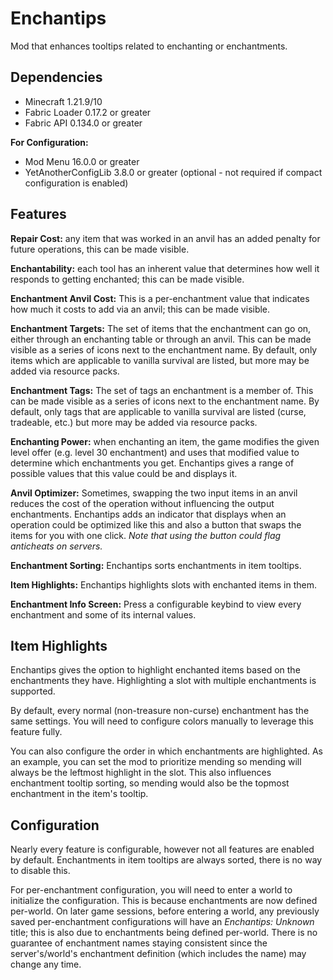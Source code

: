 # Enchantips
Mod that enhances tooltips related to enchanting or enchantments.

## Dependencies
+ Minecraft 1.21.9/10
+ Fabric Loader 0.17.2 or greater
+ Fabric API 0.134.0 or greater

**For Configuration:**
+ Mod Menu 16.0.0 or greater
+ YetAnotherConfigLib 3.8.0 or greater (optional - not required if compact configuration is enabled)

## Features

**Repair Cost:** any item that was worked in an anvil has an added penalty for future operations, this can be made visible.

**Enchantability:** each tool has an inherent value that determines how well it responds to getting enchanted; this can be made visible.

**Enchantment Anvil Cost:** This is a per-enchantment value that indicates how much it costs to add via an anvil; this can be made visible.

**Enchantment Targets:** The set of items that the enchantment can go on, either through an enchanting table or through an anvil. This can be made visible as a series of icons next to the enchantment name. By default, only items which are applicable to vanilla survival are listed, but more may be added via resource packs.

**Enchantment Tags:** The set of tags an enchantment is a member of. This can be made visible as a series of icons next to the enchantment name. By default, only tags that are applicable to vanilla survival are listed (curse, tradeable, etc.) but more may be added via resource packs.

**Enchanting Power:** when enchanting an item, the game modifies the given level offer (e.g. level 30 enchantment) and uses that modified value to determine which enchantments you get. Enchantips gives a range of possible values that this value could be and displays it.

**Anvil Optimizer:** Sometimes, swapping the two input items in an anvil reduces the cost of the operation without influencing the output enchantments. Enchantips adds an indicator that displays when an operation could be optimized like this and also a button that swaps the items for you with one click. _Note that using the button could flag anticheats on servers._

**Enchantment Sorting:** Enchantips sorts enchantments in item tooltips.

**Item Highlights:** Enchantips highlights slots with enchanted items in them.

**Enchantment Info Screen:** Press a configurable keybind to view every enchantment and some of its internal values.

## Item Highlights

Enchantips gives the option to highlight enchanted items based on the enchantments they have. Highlighting a slot with multiple enchantments is supported. 

By default, every normal (non-treasure non-curse) enchantment has the same settings. You will need to configure colors manually to leverage this feature fully.

You can also configure the order in which enchantments are highlighted. As an example, you can set the mod to prioritize mending so mending will always be the leftmost highlight in the slot. This also influences enchantment tooltip sorting, so mending would also be the topmost enchantment in the item's tooltip.

## Configuration

Nearly every feature is configurable, however not all features are enabled by default. Enchantments in item tooltips are always sorted, there is no way to disable this.

For per-enchantment configuration, you will need to enter a world to initialize the configuration. This is because enchantments are now defined per-world. On later game sessions, before entering a world, any previously saved per-enchantment configurations will have an _Enchantips: Unknown_ title; this is also due to enchantments being defined per-world. There is no guarantee of enchantment names staying consistent since the server's/world's enchantment definition (which includes the name) may change any time.
